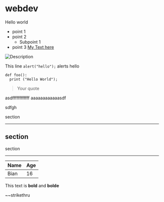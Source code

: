 # webdev
Hello world
* point 1
* point 2
  * Subpoint 1
* point 3
[My Text here](https://github.com/KentoNishi)

![Description](https://avatars0.githubusercontent.com/u/583231?s=460&v=4)

This line `alert("hello");` alerts hello

``` 
def foo():
  print ("Hello World");
```

> Your quote

asdffffffffffff
aaaaaaaaaaaasdf


sdfgh


section
___
section 
---
section 
***

|Name    |Age|
|--------|---|
|Bian  |16 |


This text is __bold__ and **bolde**

~~strikethru

